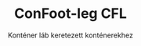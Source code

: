 ---
title: "ConFoot-leg CFL"
subtitle: "Konténer láb keretezett konténerekhez"
mainImage: "/images/products/confoot-leg-cfl-main.jpg"
gallery:
  - "/images/products/confoot-leg-cfl-1.jpg"
  - "/images/products/confoot-leg-cfl-2.jpg"
  - "/images/products/confoot-leg-cfl-3.jpg"
shortDescription: "A ConFoot-leg CFL kifejezetten keretezett konténerekhez készült, tökéletesen illeszkedve a keretekhez, így lehetővé teszi, hogy a konténereket folyadékok és egyéb anyagok tárolására használják."
technicalDescription: "A CFL modellt olyan gömb alakú konténerekhez tervezték, amelyeket olyan folyadékok szállítására használnak, melyek nagy nyomásállóságot igényelnek, mivel a gömb alak a legjobban viseli a nyomást, de a szállíthatóság érdekében keretek szükségesek körülötte."
videoID: "C2KwnEb-npU"
specifications:
  - name: "Súly"
    value: "lábanként 24 kg"
  - name: "Terhelhetőség"
    value: "30 t"
  - name: "Állítható tartomány"
    value: "1,043 mm-től 1,448 mm-ig"
  - name: "Anyag"
    value: "Magas minőségű acél"
price: "3.600 EUR"
priceVAT: "4.356 EUR"
pricingNotes: "Tömegkedvezmények elérhetők. Részletekért kérjük, vegye fel velünk a kapcsolatot."
buyLink: "/contact"
howToUse: |
  1. Helyezze a CFL lábat a konténer keret sarkába
  2. Aktiválja a záró mechanizmust
  3. Állítsa be a magasságot, ha szükséges, a 1,043 mm és 1,448 mm közötti tartományban
  4. Ismételje meg minden szükséges sarkon
  5. Engedje le a pótkocsit és hajtson el, így a konténer a lábakon marad
benefits:
  - title: "Tökéletes keretilleszkedés"
    description: "Kifejezetten a gömb alakú konténerek kereteinek tökéletes illeszkedésére tervezték"
  - title: "Folyadéktárolás"
    description: "Lehetővé teszi, hogy a konténerek olyan folyadékok tárolására szolgáljanak, melyek nagy nyomásállóságot igényelnek"
  - title: "Speciális kialakítás"
    description: "Kifejezetten a keretezett konténerek egyedi igényeihez fejlesztették ki"
  - title: "Sokoldalú alkalmazások"
    description: "Alkalmas különböző iparágak számára, amelyek speciális konténer tárolást és kezelést igényelnek"
  - title: "Készen áll a mozgásra"
    description: "A konténerek mindig készen állnak a mozgatásra – egyszerűen vezesse a pótkocsit a konténer alá az út folytatásához"
  - title: "Költséghatékonyság"
    description: "Optimalizálja a költségeket és az időráfordítást, lehetővé téve a speciális konténer kezelését extra berendezések nélkül"
articleContent: |
  ## Mi az a ConFoot-leg CFL?

  A ConFoot-leg CFL egy speciális konténerláb megoldás, amelyet kifejezetten keretezett konténerekhez terveztek. Az általános tengeri konténerekkel ellentétben a gömb alakú konténerek, amelyeket olyan folyadékok szállítására használnak, melyek nagy nyomásállóságot igényelnek, keretekkel kell rendelkezzenek a szállíthatóság érdekében, mivel a gömb alak a legjobban viseli a nyomást. A CFL modellt úgy alakították ki, hogy tökéletesen illeszkedjen ezekhez a keretekhez, lehetővé téve, hogy ezeket a speciális konténereket folyadékok és egyéb nyomásálló anyagok tárolására is használják.

  ## Fő előnyök a speciális konténer kezelésében

  A ConFoot-leg CFL jelentős üzemeltetési előnyöket kínál a keretezett konténerekkel foglalkozó vállalkozások számára, különösen azoknak, amelyeket folyadékok szállítására és tárolására használnak. Azáltal, hogy lehetővé teszi ezen speciális konténerek lábakra helyezését, rugalmas tárolómegoldásokat hozhat létre folyadékok és egyéb nyomásérzékeny anyagok számára, anélkül, hogy állandó infrastruktúrára lenne szükség.

  A CFL modell lehetővé teszi a vállalkozások számára, hogy optimalizálják a speciális konténer-üzemeltetést, biztonságos módon támogassa a keretezett konténereket a rakodás, kirakodás és tárolás során. Ez a sokoldalúság ideálissá teszi a CFL-t azon iparágak számára, amelyek nyomásálló konténerekben gondolkodnak a folyadékok és egyéb anyagok szállítására és tárolására.

  ## Hogyan működik

  A ConFoot-leg CFL biztonságosan rögzül a speciális konténerek kereteiben, stabil alátámasztást nyújtva, miközben a konténer rakodásra, kirakodásra vagy tárolásra van pozícionálva. A lábak 1,043 mm és 1,448 mm közötti állítható tartománnyal rendelkeznek, így változatos pozícionálást tesznek lehetővé különböző üzemeltetési környezetekben. Egy láb súlya 24 kg, így könnyen kezelhető az üzemeltetők számára, miközben a rendszer jelentős, 30 tonnás terhelhetőséget biztosít.

  A telepítési folyamat egyszerű:
  1. Helyezze a CFL lábakat a konténer keret sarkaira
  2. Aktiválja a záró mechanizmust a lábak rögzítéséhez
  3. Állítsa be a magasságot az Ön egyedi igényeinek megfelelően
  4. Engedje le a pótkocsit és hajtson el, így a konténer biztonságosan a lábakon marad

  Amikor eljön az ideje a konténer mozgatásának, egyszerűen vezesse vissza a pótkocsit a konténer alá, rögzítse a konténert a pótkocsira, vegye le a lábakat, és folytassa az utat.

  ## A ConFoot-leg CFL alkalmazási területei

  ### Vegyipar
  A vegyipar jelentős előnyöket élvez a CFL azon képességéből, hogy biztonságosan alátámasztja a vegyszerek és folyékony anyagok tárolására és szállítására használt konténereket. Azáltal, hogy lehetővé teszi ezen speciális konténerek lábakra helyezését, a vállalatok rugalmas tárolási megoldásokat hozhatnak létre, amelyek megőrzik a nyomásérzékeny anyagok integritását, miközben optimalizálják a helykihasználást.

  ### Olaj- és gázipar
  Az olaj- és gázipar számára a CFL értékes rugalmasságot biztosít a különböző kőolajtermékek szállítására használt konténerek kezelésében. A konténerek lábakra helyezésének biztonságos képessége hatékonyabb rakodást és kirakodást tesz lehetővé, valamint ideiglenes tárolási kapacitást teremt a csúcsidőszakokban.

  ### Élelmiszer- és italipar
  Az élelmiszer- és italipar a CFL lábakat alkalmazhatja olyan konténerekhez, melyeket folyékony élelmiszertermékek szállítására és tárolására használnak. A rendszer stabilitása és megbízhatósága biztosítja, hogy ezek az érzékeny anyagok biztonságosan kezelhetők és tárolhatók legyenek, szennyeződés vagy károsodás kockázata nélkül.

  ### Vízkezelés és -ellátás
  A vízkezelési és -ellátási műveletek az előnyükre válthatnak a CFL azon képességéből, hogy alátámasztja azokat a konténereket, melyeket vízkezelő vegyszerek és egyéb folyékony anyagok tárolására és szállítására használnak. Ez a képesség lehetővé teszi ezen alapvető erőforrások rugalmasabb és hatékonyabb kezelését.

  ## Műszaki adatok

  - **Terhelhetőség**: 30 t
  - **Súly**: lábanként 24 kg
  - **Állítható tartomány**: 1,043 mm-től 1,448 mm-ig
  - **Anyag**: magas minőségű acél tartós bevonattal
  - **Kompatibilitás**: Speciális keretezett konténerek, különösen azok, amelyek folyadék szállítására lettek tervezve

  A ConFoot-leg CFL egy speciális megoldást képvisel a keretezett konténerek kezelésére, amely lehetőséget biztosít a vállalkozások számára, hogy optimalizálják a folyadékok és egyéb nyomásálló anyagok tárolása, illetve szállítása során alkalmazott gömb alakú konténerekkel kapcsolatos műveleteiket. Azáltal, hogy lehetővé teszi ezen speciális konténerek lábak általi biztonságos alátámasztását, a CFL segít nagyobb hatékonyságot és rugalmasságot elérni a speciális konténer kezelés területén.
---